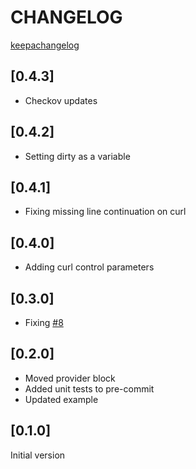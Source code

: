 # CHANGELOG

[keepachangelog](https://keepachangelog.com/en/1.0.0/)

## [0.4.3]
* Checkov updates

## [0.4.2]
* Setting dirty as a variable

## [0.4.1]
* Fixing missing line continuation on curl

## [0.4.0]
* Adding curl control parameters

## [0.3.0]
* Fixing [#8](https://github.com/tonyskidmore/terraform-shell-azure-devops-elasticpool/issues/8)

## [0.2.0]
* Moved provider block
* Added unit tests to pre-commit
* Updated example

## [0.1.0]
Initial version
